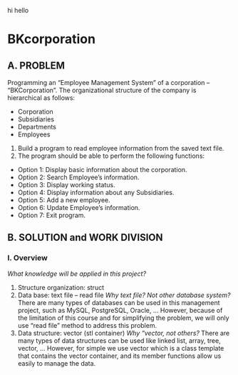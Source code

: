 hi
hello
# BKcorporation
## A. PROBLEM
Programming an “Employee Management System” of a corporation – “BKCorporation”.
The organizational structure of the company is hierarchical as follows: 
- Corporation
- Subsidiaries
- Departments
- Employees
1. Build a program to read employee information from the saved text file.
2. The program should be able to perform the following functions:
- Option 1: Display basic information about the corporation.
- Option 2: Search Employee’s information.
- Option 3: Display working status.
- Option 4: Display information about any Subsidiaries.
- Option 5: Add a new employee.
- Option 6: Update Employee’s information.
- Option 7: Exit program.
## B. SOLUTION and WORK DIVISION
### I. Overview
_What knowledge will be applied in this project?_
1. Structure organization: struct
2. Data base: text file – read file
_Why text file? Not other database system?_
There are many types of databases can be used in this management project, such as MySQL, PostgreSQL, Oracle, … 
However, because of the limitation of this course and for simplifying the problem, we will only use “read file” method to address this problem.
3. Data structure: vector (stl container)
_Why “vector, not others?_
There are many types of data structures can be used like linked list, array, tree, vector, …
However, for simple we use vector which is a class template that contains the vector container, and its member functions allow us easily to manage the data.
